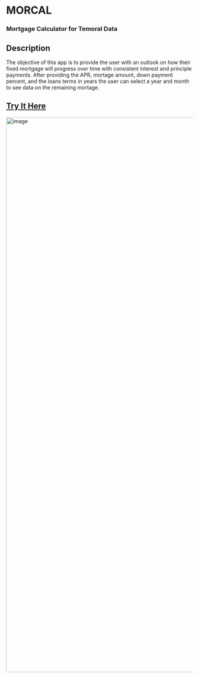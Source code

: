 # MORCAL
### Mortgage Calculator for Temoral Data

## Description
The objective of this app is to provide the user with an outlook on how their fixed mortgage will progress over time with consistent interest and principle payments. After providing the APR, mortage amount, down payment percent, and the loans terms in years the user can select a year and month to see data on the remaining mortage. 

## [Try It Here](https://chriskurz098.github.io/MORCAL-REACT/)

<img width="1498" alt="image" src="https://user-images.githubusercontent.com/90714216/177247184-cd39d468-89e2-41e2-9290-3ecddfd04715.png">
